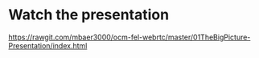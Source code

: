 # Watch the presentation

<https://rawgit.com/mbaer3000/ocm-fel-webrtc/master/01TheBigPicture-Presentation/index.html>
